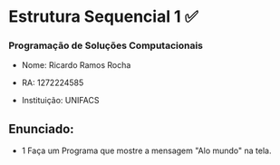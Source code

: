 # Estrutura Sequencial 1 ✅ #

### Programação de Soluções Computacionais ###

* Nome: Ricardo Ramos Rocha

* RA: 1272224585

* Instituição: UNIFACS


## Enunciado: ##

 * 1 Faça um Programa que mostre a mensagem "Alo mundo" na tela. 


